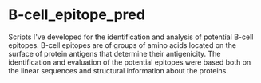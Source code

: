 # B-cell_epitope_pred

Scripts I've developed for the identification and analysis of potential B-cell epitopes. B-cell epitopes are of groups of amino acids located on the surface of protein antigens that determine their antigenicity. The identification and evaluation of the potential epitopes were based both on the linear sequences and structural information about the proteins.
